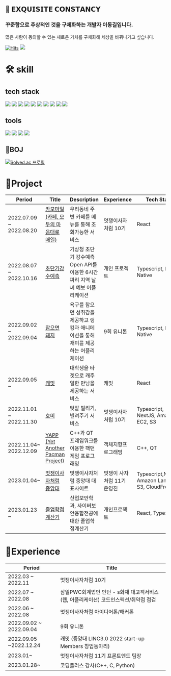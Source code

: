 ## 🚀 𝗘𝗫𝗤𝗨𝗜𝗦𝗜𝗧𝗘 𝗖𝗢𝗡𝗦𝗧𝗔𝗡𝗖𝗬

### 꾸준함으로 추상적인 것을 구체화하는 개발자 이동길입니다.

많은 사람이 동의할 수 있는 새로운 가치를 구체화해 세상을 바꿔나가고 싶습니다.

[![Hits](https://hits.seeyoufarm.com/api/count/incr/badge.svg?url=https%3A%2F%2Fgithub.com%2Fd0422%2Fhit-counter&count_bg=%23FF7F50&title_bg=%23555555&icon=soundcloud.svg&icon_color=%23FF7F50&title=d0422&edge_flat=false)](https://hits.seeyoufarm.com)
<a href="https://0422.tistory.com/"><img src="https://img.shields.io/badge/-Blog-coral?logo=Blogger&logoColor=white"/></a>

# 🛠️ skill

## tech stack

<img src="https://img.shields.io/badge/html-E34F26?style=?style=flat-square&logo=Html5&logoColor=white"> <img src="https://img.shields.io/badge/css-F43059?style=?style=flat-square&logo=css3&logoColor=white"> <img src="https://img.shields.io/badge/javascript-F7DF1E?style=?style=flat-square&logo=javascript&logoColor=white"> <img src="https://img.shields.io/badge/react-61DAFB?style=?style=flat-square&logo=react&logoColor=white"> <img src="https://img.shields.io/badge/React Native-61DAFB?style=?style=flat-square&logo=react&logoColor=white"> <img src="https://img.shields.io/badge/typescript-3178C6?style=?style=flat-square&logo=typescript&logoColor=white"> <img src="https://img.shields.io/badge/mysql-4479A1?style=?style=flat-square&logo=mysql&logoColor=white">
<img src="https://img.shields.io/badge/C-A8B9CC?style=?style=flat-square&logo=C&logoColor=white"> <img src="https://img.shields.io/badge/Python-3776AB?style=?style=flat-square&logo=Python&logoColor=white"> <img src="https://img.shields.io/badge/java-007396?style=?style=flat-square&logo=java&logoColor=white"/>

## tools

<img src="https://img.shields.io/badge/git-F05033?style=?style=flat-square&logo=git&logoColor=white"/> <img src="https://img.shields.io/badge/figma-764ABC?style=?style=flat-square&logo=figma&logoColor=white"/> <img src="https://img.shields.io/badge/github-000000?style=?style=flat-square&logo=github&logoColor=white"/> <img src="https://img.shields.io/badge/amazon aws-232F3E?style=?style=flat-square&logo=amazon aws&logoColor=white"/>

## 🐾BOJ

[![Solved.ac 프로필](http://mazassumnida.wtf/api/v2/generate_badge?boj=rlfehd2021)](https://solved.ac/rlfehd2021)

# 🚀Project

| Period                  | Title                                                                          | Description                                                                           | Experience                  | Tech Stack                                       |
| ----------------------- | ------------------------------------------------------------------------------ | ------------------------------------------------------------------------------------- | --------------------------- | ------------------------------------------------ |
| 2022.07.09 ~ 2022.08.20 | [카모마일(카페, 모두의 마음대로 매일)](https://github.com/d0422/Chamomile)     | 우리동네 주변 카페를 메뉴를 통해 조회가능한 서비스                                    | 멋쟁이사자처럼 10기         | React                                            |
| 2022.08.07 ~ 2022.10.16 | [초단기강수예측](https://github.com/d0422/Super-Short-Rain-Forecast/)          | 기상청 초단기 강수예측 Open API를 이용한 6시간 짜리 지역 날씨 예보 어플리케이션       | 개인 프로젝트               | Typescript, React Native                         |
| 2022.09.02 ~ 2022.09.04 | [참으면 돼지 ](https://github.com/d0422/PatientPig)                            | 욕구를 참으면 성취감을 제공하고 랭킹과 애니메이션을 통해 재미를 제공하는 어플리케이션 | 9회 유니톤                  | Typescript, React Native                         |
| 2022.09.05 ~            | [캐밋](https://github.com/Casual-Meet/CaMeet-Front)                            | 대학생을 타겟으로 캐주얼한 만남을 제공하는 서비스                                     | 캐밋                        | React                                            |
| 2022.11.01 ~ 2022.11.30 | [호미](https://github.com/Hang-Jeong-Sal/Front-End)                            | 텃밭 빌리기, 빌려주기 서비스                                                          | 멋쟁이사자처럼 10기         | Typescript, NextJS, Amazon EC2, S3               |
| 2022.11.04~ 2022.12.09  | [YAPP (Yet Another Pacman Project)](https://github.com/d0422/yapp)             | C++과 QT 프레임워크를 이용한 팩맨 게임 프로그래밍                                     | 객체지향프로그래밍          | C++, QT                                          |
| 2023.01.04~             | [멋쟁이사자처럼 중앙대](https://github.com/cau-likelion-org/cau-likelion-next) | 멋쟁이사자처럼 중앙대 대표사이트                                                      | 멋쟁이 사자처럼 11기 운영진 | Typescript,NextJS, Amazon Lambda, S3, CloudFront |
| 2023.01.23 ~            | [졸업학점계산기](https://github.com/d0422/CAUIS-scheduler)                     | 산업보안학과, 사이버보안융합전공에 대한 졸업학점계산기                                | 개인프로젝트                | React, Typescript                                |

# 🚀Experience

| Period                  | Title                                                                                |
| ----------------------- | ------------------------------------------------------------------------------------ |
| 2022.03 ~ 2022.11       | 멋쟁이사자처럼 10기                                                                  |
| 2022.07 ~ 2022.08       | 삼일PWC회계법인 인턴 - s화재 대고객서비스(웹, 어플리케이션) 코드인스펙션/취약점 점검 |
| 2022.06 ~ 2022.08       | 멋쟁이사자처럼 아이디어톤/해커톤                                                     |
| 2022.09.02 ~ 2022.09.04 | 9회 유니톤                                                                           |
| 2022.09.05 ~2022.12.24  | 캐밋 (중앙대 LINC3.0 2022 start-up Members 창업동아리)                               |
| 2023.01~                | 멋쟁이사자처럼 11기 프론트엔드 팀장                                                  |
| 2023.01.28~             | 코딩플러스 강사(C++, C, Python)                                                      |
